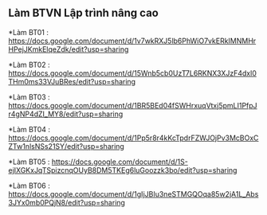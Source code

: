 ## Làm BTVN Lập trình nâng cao
*Làm BT01 : https://docs.google.com/document/d/1v7wkRXJ5lb6PhWiO7vkERkIMNMHrHPejJKmkElqeZdk/edit?usp=sharing

*Làm BT02 : https://docs.google.com/document/d/15Wnb5cb0UzT7L6RKNX3XJzF4dxl0THm0ms33VJuBRes/edit?usp=sharing

*Làm BT03 : https://docs.google.com/document/d/1BR5BEd04fSWHrxuqVtxj5pmLI1PfpJr4gNP4dZI_MY8/edit?usp=sharing

*Làm BT04 : https://docs.google.com/document/d/1Pp5r8r4kKcTpdrFZWJOjPv3McBOxCZTw1nlsNSs21SY/edit?usp=sharing

*Làm BT05 : https://docs.google.com/document/d/1S-ejIXGKxJqTSpizcnqOUyB8DM5TKEg6luGoozzk3bo/edit?usp=sharing

*Làm BT06 : https://docs.google.com/document/d/1gIjJBIu3neSTMGQOqa85w2jA1L_Abs3JYx0mb0PQjN8/edit?usp=sharing
